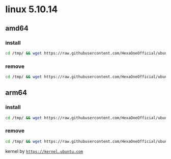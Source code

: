 # linux 5.10.14
 
## amd64

### install
```bash
cd /tmp/ && wget https://raw.githubusercontent.com/HexaOneOfficial/ubuntumainline/main/catalog/5.10.14/install.sh && chmod +x install.sh && sudo ./install.sh -amd
``` 
### remove
```bash
cd /tmp/ && wget https://raw.githubusercontent.com/HexaOneOfficial/ubuntumainline/main/catalog/5.10.14/install.sh && chmod +x install.sh && sudo ./install.sh -r
```
## arm64

### install
```bash
cd /tmp/ && wget https://raw.githubusercontent.com/HexaOneOfficial/ubuntumainline/main/catalog/5.10.14/install.sh && chmod +x install.sh && sudo ./install.sh -arm
``` 
### remove
```bash
cd /tmp/ && wget https://raw.githubusercontent.com/HexaOneOfficial/ubuntumainline/main/catalog/5.10.14/install.sh && chmod +x install.sh && sudo ./install.sh -r
``` 
 
 
kernel by [`https://kernel.ubuntu.com`](https://kernel.ubuntu.com/)
